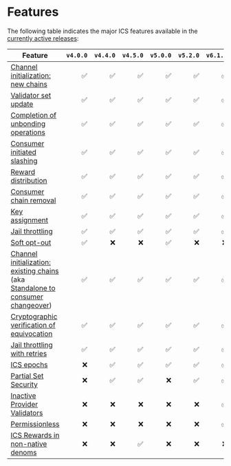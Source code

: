 # Features

The following table indicates the major ICS features available in the [currently active releases](./RELEASES.md#version-matrix):

| Feature | `v4.0.0` | `v4.4.0` |  `v4.5.0` | `v5.0.0` | `v5.2.0` |  `v6.1.0` |   `v6.3.0` | 
|---------|---------:|---------:|---------:|---------:|----------:|---------:|---------:|
| [Channel initialization: new chains](https://github.com/cosmos/ibc/blob/main/spec/app/ics-028-cross-chain-validation/overview_and_basic_concepts.md#channel-initialization-new-chains) | ✅ | ✅ | ✅ | ✅ | ✅ | ✅ | ✅ |
| [Validator set update](https://github.com/cosmos/ibc/blob/main/spec/app/ics-028-cross-chain-validation/overview_and_basic_concepts.md#validator-set-update) | ✅ |  ✅ | ✅ | ✅ | ✅ | ✅ | ✅ |
| [Completion of unbonding operations](https://github.com/cosmos/ibc/blob/main/spec/app/ics-028-cross-chain-validation/overview_and_basic_concepts.md#completion-of-unbonding-operations) | ✅ | ✅ | ✅ | ✅ | ✅ | ✅ | ✅ |
| [Consumer initiated slashing](https://github.com/cosmos/ibc/blob/main/spec/app/ics-028-cross-chain-validation/overview_and_basic_concepts.md#consumer-initiated-slashing) | ✅ | ✅ | ✅ | ✅ | ✅ | ✅ | ✅ |
| [Reward distribution](https://github.com/cosmos/ibc/blob/main/spec/app/ics-028-cross-chain-validation/overview_and_basic_concepts.md#reward-distribution) | ✅ | ✅ | ✅ | ✅ | ✅ | ✅ | ✅ |
| [Consumer chain removal](https://github.com/cosmos/ibc/blob/main/spec/app/ics-028-cross-chain-validation/methods.md#consumer-chain-removal) | ✅ | ✅ | ✅ | ✅ | ✅ | ✅ | ✅ |
| [Key assignment](https://github.com/cosmos/interchain-security/issues/26) | ✅ | ✅ | ✅ | ✅ | ✅ | ✅ | ✅ |
| [Jail throttling](https://github.com/cosmos/interchain-security/issues/404) | ✅ | ✅ | ✅ | ✅ | ✅ | ✅ | ✅ |
| [Soft opt-out](https://github.com/cosmos/interchain-security/issues/851)  | ✅ | ❌ | ❌ | ✅ | ❌ | ❌ | ❌ |
| [Channel initialization: existing chains](https://github.com/cosmos/ibc/blob/main/spec/app/ics-028-cross-chain-validation/overview_and_basic_concepts.md#channel-initialization-existing-chains) (aka [Standalone to consumer changeover](https://github.com/cosmos/interchain-security/issues/756)) | ✅ | ✅ | ✅ | ✅ | ✅ | ✅ | ✅ |
| [Cryptographic verification of equivocation](https://github.com/cosmos/interchain-security/issues/732) | ✅ | ✅ | ✅ | ✅ | ✅ | ✅ | ✅ |
| [Jail throttling with retries](https://github.com/cosmos/interchain-security/issues/713) | ✅ | ✅ | ✅ | ✅ | ✅ | ✅ | ✅ |
| [ICS epochs](https://cosmos.github.io/interchain-security/adrs/adr-014-epochs) | ❌ |  ✅ | ✅ | ✅ | ✅ | ✅ | ✅ |
| [Partial Set Security](https://cosmos.github.io/interchain-security/adrs/adr-015-partial-set-security) | ❌ |  ✅ | ✅ | ❌ | ✅ | ✅ | ✅ |
| [Inactive Provider Validators](https://cosmos.github.io/interchain-security/adrs/adr-017-allowing-inactive-validators) | ❌ | ❌ | ❌ | ❌ | ❌ | ✅ | ✅ |
| [Permissionless](https://cosmos.github.io/interchain-security/adrs/adr-019-permissionless-ics) | ❌ | ❌ | ❌ | ❌ | ❌ | ✅ | ✅ |
| [ICS Rewards in non-native denoms](https://github.com/cosmos/interchain-security/issues/1634) | ❌ | ❌ | ✅ | ❌ | ❌ | ❌ | ✅ |

